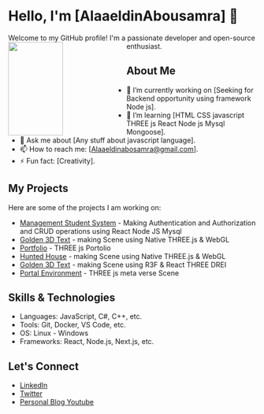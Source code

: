 # Hello, I'm [AlaaeldinAbousamra] 👋

Welcome to my GitHub profile! I'm a passionate developer and open-source enthusiast.
<img align="left" width="47%" height="190" src="https://github-readme-stats.vercel.app/api/top-langs/?username=anuraghazra&layout=compact"/>

## About Me

- 🔭 I’m currently working on [Seeking for Backend opportunity using framework Node js].
- 🌱 I’m learning [HTML CSS javascript THREE js React Node js Mysql Mongoose].
- 💬 Ask me about [Any stuff about javascript language].
- 📫 How to reach me: [Alaaeldinabosamra@gmail.com].
- ⚡ Fun fact: [Creativity].

## My Projects

Here are some of the projects I am working on:

- [Management Student System](https://github.com/Alaaeldinabosamra/Authentication) - Making Authentication and Authorization and CRUD operations using React Node JS Mysql
- [Golden 3D Text](https://golden-text-2d4qvh27i-alaaeldin-abousamras-projects.vercel.app/) - making Scene using Native THREE.js & WebGL
- [Portfolio](https://portfolio-alaaeldin-v1.vercel.app/) - THREE js Portolio
- [Hunted House](https://hunted-house-rosy.vercel.app/) - making Scene using Native THREE.js & WebGL
- [Golden 3D Text](https://golden-text-2d4qvh27i-alaaeldin-abousamras-projects.vercel.app/) - making Scene using R3F & React THREE DREI
- [Portal Environment](https://portal-j6oryesz2-alaaeldin-abousamras-projects.vercel.app/) - THREE js meta verse Scene

## Skills & Technologies

- Languages: JavaScript, C#, C++, etc.
- Tools: Git, Docker, VS Code, etc.
- OS: Linux - Windows 
- Frameworks: React, Node.js, Next.js, etc.

## Let's Connect

- [LinkedIn](https://www.linkedin.com/in/alaaeldin-abousamra-b838421ba)
- [Twitter](https://twitter.com/@3laaelddin)
- [Personal Blog Youtube](https://www.youtube.com/@alaaeldinabosamra)
